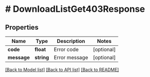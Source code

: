 # # DownloadListGet403Response

## Properties

Name | Type | Description | Notes
------------ | ------------- | ------------- | -------------
**code** | **float** | Error code | [optional]
**message** | **string** | Error message | [optional]

[[Back to Model list]](../../README.md#models) [[Back to API list]](../../README.md#endpoints) [[Back to README]](../../README.md)
